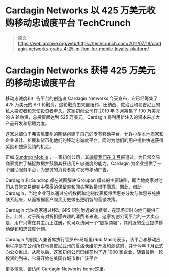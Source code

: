 # Cardagin Networks 以 425 万美元收购移动忠诚度平台 TechCrunch

> 原文：<https://web.archive.org/web/https://techcrunch.com/2011/07/18/cardagin-networks-grabs-4-25-million-for-mobile-loyalty-platform/>

# Cardagin Networks 获得 425 万美元的移动忠诚度平台

移动忠诚度和广告平台的创造者 Cardagin Networks 今天宣布，它已经筹集了 425 万美元的 A-1 轮融资。这轮融资由来自纽约、田纳西、佐治亚和弗吉尼亚的私人投资者和天使投资者牵头。这家初创公司在 2010 年 3 月筹集了 100 万美元的 A 轮融资，总投资额达到 525 万美元。Cardagin 将利用新注入的资本来加大产品开发和招聘力度。

这家总部位于弗吉尼亚州的网络创建了自己的专有移动平台，允许小型本地商家和企业设计、扩展和货币化他们的移动忠诚度平台，同时为他们的用户提供快速获得奖励和独家促销的机会。

正如 [Sundrop Mobile](https://web.archive.org/web/20221224195630/http://www.crunchbase.com/company/sundrop-mobile) ，一家初创公司，其[融资我们在 3 月](https://web.archive.org/web/20221224195630/https://techcrunch.com/2011/03/29/sundrop-mobile-raises-900k-offers-mobile-loyalty-solution-to-daily-deal-merchants/)报道过，为日常交易商家提供了捕捉数据并鼓励其狂热用户忠诚度的能力，Cardagin 为企业提供了一个自助服务平台，为忠诚的消费者实时发布移动广告。

Cardagin 和 Sundrop 都在试图解决 Groupon 模式的主要缺陷，即当地商家对他们从日常交易促销中获得的保留率和回头客数量很不满意。因此，借助 Cardagin，当地企业可以通过分析数据和定制仪表板将优惠券分发与优惠券兑换联系起来，从而根据客户购买历史做出更明智的营销决策。

Cardagin 允许商家通过移动 GPS 识别附近的消费者，在现场实时向他们提供广告。此外，对于所有对折扣感兴趣的消费者来说，这家初创公司平台的一大卖点是，用户只需在其主页上注册，就可以访问一个“虚拟商城”，其附近的企业提供移动促销和忠诚度计划。

Cardagin 的创始人兼首席执行官罗布·马斯里(Rob Masri)表示，该平台和移动应用程序是在公司所在地弗吉尼亚州的夏洛茨维尔开发和测试的，并于今年 1 月正式向公众推出。从那以后，这家初创公司已经签约了近 1000 家企业，随着最新一轮投资的到来，它将开始在美国各城市推广该平台

更多信息，请访问 Cardagin Networks home[这里](https://web.archive.org/web/20221224195630/http://cardagin.com/)。